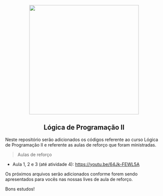 <p align="center">
<img src="https://user-images.githubusercontent.com/7776944/100682778-97fb5600-3355-11eb-82ee-d00e65b9b3ee.jpeg" width="350"/>
</p>

<h2 align="center">
Lógica de Programação II
</h2>

Neste repositório serão adicionados os códigos referente ao curso Lógica de Programação II e referente as aulas de reforço que foram ministradas.

> Aulas de reforço
  - Aula 1, 2 e 3 (até atividade 4): https://youtu.be/64Jk-FEWL5A
  
Os próximos arquivos serão adicionados conforme forem sendo apresentados para vocês nas nossas lives de aula de reforço.

Bons estudos!
